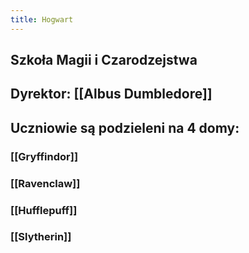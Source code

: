 ```yaml
---
title: Hogwart
---
```


## Szkoła Magii i Czarodzejstwa
## Dyrektor: [[Albus Dumbledore]]
## Uczniowie są podzieleni na 4 domy:
### [[Gryffindor]]
### [[Ravenclaw]]
### [[Hufflepuff]]
### [[Slytherin]]
